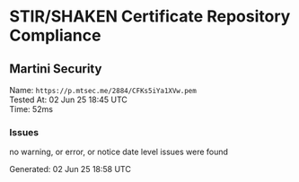 # STIR/SHAKEN Certificate Repository Compliance

## Martini Security

Name: `https://p.mtsec.me/2884/CFKs5iYa1XVw.pem`\
Tested At: 02 Jun 25 18:45 UTC\
Time: 52ms

### Issues

no warning, or error, or notice date level issues were found

Generated: 02 Jun 25 18:58 UTC